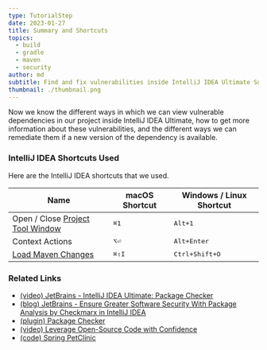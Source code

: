 ```yaml
---
type: TutorialStep
date: 2023-01-27
title: Summary and Shortcuts
topics:
  - build
  - gradle
  - maven
  - security
author: md
subtitle: Find and fix vulnerabilities inside IntelliJ IDEA Ultimate Summary.
thumbnail: ./thumbnail.png
---
```


Now we know the different ways in which we can view vulnerable dependencies in our project inside IntelliJ IDEA Ultimate, how to get more information about these vulnerabilities, and the different ways we can remediate them if a new version of the dependency is available.

### IntelliJ IDEA Shortcuts Used

Here are the IntelliJ IDEA shortcuts that we used.

| Name                                                                                                                   | macOS Shortcut | Windows / Linux Shortcut |
| ---------------------------------------------------------------------------------------------------------------------- | -------------- | ------------------------ |
| Open / Close [Project Tool Window](https://www.jetbrains.com/help/idea/project-tool-window.html)                       | <kbd>⌘1</kbd>  | <kbd>Alt+1</kbd>         |
| Context Actions                                                                                                        | <kbd>⌥⏎</kbd>  | <kbd>Alt+Enter</kbd>     |
| [Load Maven Changes](https://www.jetbrains.com/help/idea/delegate-build-and-run-actions-to-maven.html?#maven_reimport) | <kbd>⌘⇧I</kbd> | <kbd>Ctrl+Shift+O</kbd>  |

### Related Links

- [(video) JetBrains - IntelliJ IDEA Ultimate: Package Checker](https://www.youtube.com/watch?v=RWtN4WNQsX4)
- [(blog) JetBrains - Ensure Greater Software Security With Package Analysis by Checkmarx in IntelliJ IDEA](https://blog.jetbrains.com/idea/2022/04/ensure-greater-software-security-with-package-analysis-by-checkmarx-in-intellij-idea/)
- [(plugin) Package Checker](https://plugins.jetbrains.com/plugin/18337-package-checker)
- [(video) Leverage Open-Source Code with Confidence](https://www.youtube.com/watch?v=4j2LfZepwTU)
- [(code) Spring PetClinic](https://github.com/spring-projects/spring-petclinic)
